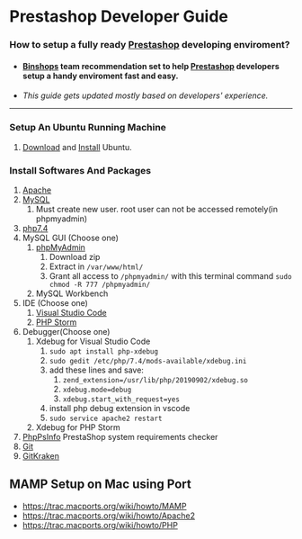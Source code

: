 # Prestashop Developer Guide


### How to setup a fully ready [Prestashop](https://github.com/PrestaShop) developing enviroment?
* #### **[Binshops](https://github.com/binshops)** team recommendation set to help [Prestashop](https://github.com/PrestaShop) developers setup a handy enviroment fast and easy.
* *This guide gets updated mostly based on developers' experience.*
***
### Setup An Ubuntu Running Machine
1. [Download](https://ubuntu.com/download/desktop) and [Install](https://ubuntu.com/tutorials/install-ubuntu-desktop#1-overview) Ubuntu.
### Install Softwares And Packages
1. [Apache](https://www.digitalocean.com/community/tutorials/how-to-install-the-apache-web-server-on-ubuntu-20-04)
2. [MySQL](https://www.digitalocean.com/community/tutorials/how-to-install-mysql-on-ubuntu-20-04)
   1. Must create new user. root user can not be accessed remotely(in phpmyadmin)
3. [php7.4](https://www.digitalocean.com/community/tutorials/how-to-install-php-7-4-and-set-up-a-local-development-environment-on-ubuntu-20-04)
4. MySQL GUI (Choose one)
   1. [phpMyAdmin](https://www.phpmyadmin.net/downloads/)
      1. Download zip
	  2. Extract in `/var/www/html/`
	  3. Grant all access to `/phpmyadmin/` with this terminal command `sudo chmod -R 777 /phpmyadmin/`
   2. MySQL Workbench
5. IDE (Choose one)
   1. [Visual Studio Code](https://code.visualstudio.com/download)
   2. [PHP Storm](https://www.jetbrains.com/phpstorm/download/)
6. Debugger(Choose one)
   1. Xdebug for Visual Studio Code
      1. `sudo apt install php-xdebug`
      2. `sudo gedit /etc/php/7.4/mods-available/xdebug.ini`
      3. add these lines and save:
         1. `zend_extension=/usr/lib/php/20190902/xdebug.so`
         2. `xdebug.mode=debug`
         3. `xdebug.start_with_request=yes`
      4. install php debug extension in vscode
      5. `sudo service apache2 restart`
   2. Xdebug for PHP Storm
7. [PhpPsInfo](https://github.com/PrestaShop/php-ps-info)
PrestaShop system requirements checker
8. [Git](https://git-scm.com/book/en/v2/Getting-Started-Installing-Git)
9. [GitKraken](https://support.gitkraken.com/how-to-install/)

## MAMP Setup on Mac using Port
- https://trac.macports.org/wiki/howto/MAMP
- https://trac.macports.org/wiki/howto/Apache2
- https://trac.macports.org/wiki/howto/PHP
